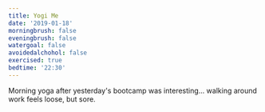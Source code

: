 ```yaml
---
title: Yogi Me
date: '2019-01-18'
morningbrush: false
eveningbrush: false
watergoal: false
avoidedalchohol: false
exercised: true
bedtime: '22:30'
---
```


Morning yoga after yesterday's bootcamp was interesting... walking around work feels loose, but sore.
